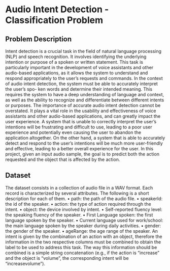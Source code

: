 # Audio Intent Detection - Classification Problem

## Problem Description
Intent detection is a crucial task in the field of natural language processing (NLP) and speech recognition.
It involves identifying the underlying intention or purpose of a spoken or written statement. This task
is particularly important in the development of voice assistants and other audio-based applications, as it
allows the system to understand and respond appropriately to the user’s requests and commands.
In the context of audio intent detection, the system must be able to accurately interpret the user’s spo-
ken words and determine their intended meaning. This requires the system to have a deep understanding
of language and context, as well as the ability to recognize and differentiate between different intents or
purposes.
The importance of accurate audio intent detection cannot be overstated. It plays a vital role in the
usability and effectiveness of voice assistants and other audio-based applications, and can greatly impact
the user experience. A system that is unable to correctly interpret the user’s intentions will be frustrating
and difficult to use, leading to a poor user experience and potentially even causing the user to abandon
the application altogether. On the other hand, a system that is able to accurately detect and respond to
the user’s intentions will be much more user-friendly and effective, leading to a better overall experience
for the user.
In this project, given an input audio sample, the goal is to predict both the action requested and the object 
that is affected by the action.

## Dataset 
The dataset consists in a collection of audio file in a WAV format. Each record is characterized by several
attributes. The following is a short description for each of them.
• path: the path of the audio file.
• speakerId: the id of the speaker.
• action: the type of action required through the intent.
• object: the device involved by intent.
• Self-reported fluency level: the speaking fluency of the speaker.
• First Language spoken: the first language spoken by the speaker.
• Current language used for work/school: the main language spoken by the speaker during daily activities.
• gender: the gender of the speaker.
• ageRange: the age range of the speaker.
An intent is given by the combination of an action with an object, therefore the information in the two
respective columns must be combined to obtain the label to be used to address this task. The way this
information should be combined is a simple string concatenation (e.g., if the action is “increase” and the
object is “volume”, the corresponding intent will be “increasevolume”).

